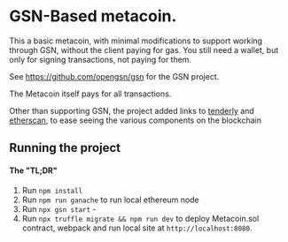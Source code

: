 # GSN-Based metacoin.

This a basic metacoin, with minimal modifications to support working through GSN, without the client paying for gas.
You still need a wallet, but only for signing transactions, not paying for them.

See https://github.com/opengsn/gsn for the GSN project.

The Metacoin itself pays for all transactions.

Other than supporting GSN, the project added links to [tenderly](https://dashboard.tenderly.dev/contract/kovan/0x2E0d94754b348D208D64d52d78BcD443aFA9fa52) and [etherscan](https://kovan.etherscan.io/address/0x2e0d94754b348d208d64d52d78bcd443afa9fa52), to ease seeing the various components on the blockchain

## Running the project
#### The "TL;DR"
1. Run `npm install`
2. Run `npm run ganache` to run local ethereum node
3. Run `npx gsn start` -
4. Run `npx truffle migrate && npm run dev` to deploy Metacoin.sol contract, webpack and run local site at `http://localhost:8080`. 
